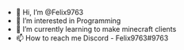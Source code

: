 - 👋 Hi, I’m @Felix9763
- 👀 I’m interested in Programming
- 🌱 I’m currently learning to make minecraft clients 
- 📫 How to reach me Discord - Felix9763#9763

<!---
Felix9763/Felix9763 is a ✨ special ✨ repository because its `README.md` (this file) appears on your GitHub profile.
You can click the Preview link to take a look at your changes.
--->
